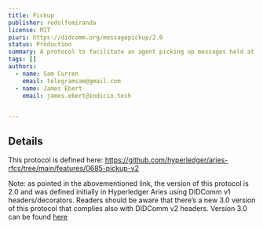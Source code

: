 ```yaml
---
title: Pickup
publisher: rodolfomiranda
license: MIT
piuri: https://didcomm.org/messagepickup/2.0
status: Production
summary: A protocol to facilitate an agent picking up messages held at a mediator.
tags: []
authors:
  - name: Sam Curren
    email: telegramsam@gmail.com
  - name: James Ebert
    email: james.ebert@indicio.tech


---
```


## Details

This protocol is defined here: https://github.com/hyperledger/aries-rfcs/tree/main/features/0685-pickup-v2

Note: as pointed in the abovementioned link, the version of this protocol is 2.0 and was defined initially in Hyperledger Aries using DIDComm v1 headers/decorators. Readers should be aware that there’s a new 3.0 version of this protocol that complies also with DIDComm v2 headers. Version 3.0 can be found [here](https://didcomm.org/pickup/3.0/)